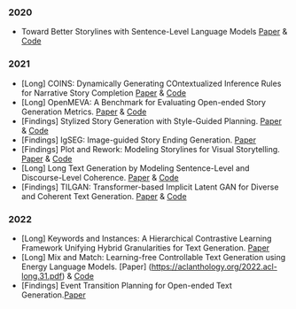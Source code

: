 
### 2020
- Toward Better Storylines with Sentence-Level Language Models   [Paper](https://aclanthology.org/2020.acl-main.666.pdf) & [Code](https://github.com/google-research/google-research/tree/master/better_storylines)
### 2021
- [Long] COINS: Dynamically Generating COntextualized Inference Rules for Narrative Story Completion [Paper](https://arxiv.org/pdf/2106.02497v1.pdf) & [Code](https://github.com/Heidelberg-NLP/COINS)
- [Long] OpenMEVA: A Benchmark for Evaluating Open-ended Story Generation Metrics. [Paper](https://arxiv.org/pdf/2105.08920v1.pdf) & [Code](https://github.com/thu-coai/OpenMEVA)
- [Findings] Stylized Story Generation with Style-Guided Planning. [Paper](https://arxiv.org/pdf/2105.08625v3.pdf) & [Code](https://github.com/thu-coai/Stylized-Story-Generation-with-Style-Guided-Planning)
- [Findings] IgSEG: Image-guided Story Ending Generation. [Paper](https://aclanthology.org/2021.findings-acl.274.pdf)
- [Findings] Plot and Rework: Modeling Storylines for Visual Storytelling. [Paper](https://arxiv.org/pdf/2105.06950v3.pdf) & [Code](https://github.com/ethan5437/PR-VIST)
- [Long] Long Text Generation by Modeling Sentence-Level and Discourse-Level Coherence. [Paper](https://arxiv.org/pdf/2105.08963v1.pdf) & [Code](https://github.com/thu-coai/HINT)
- [Findings] TILGAN: Transformer-based Implicit Latent GAN for Diverse and Coherent Text Generation. [Paper](https://aclanthology.org/2021.findings-acl.428.pdf) & [Code](https://github.com/shizhediao/tilgan)
### 2022
- [Long] Keywords and Instances: A Hierarchical Contrastive Learning Framework Unifying Hybrid Granularities for Text Generation. [Paper](https://aclanthology.org/2022.acl-long.304.pdf)
- [Long] Mix and Match: Learning-free Controllable Text Generation using Energy Language Models. [Paper] (https://aclanthology.org/2022.acl-long.31.pdf) & [Code](https://github.com/mireshghallah/mixmatch)
- [Findings] Event Transition Planning for Open-ended Text Generation.[Paper](https://arxiv.org/pdf/2204.09453v1.pdf)
